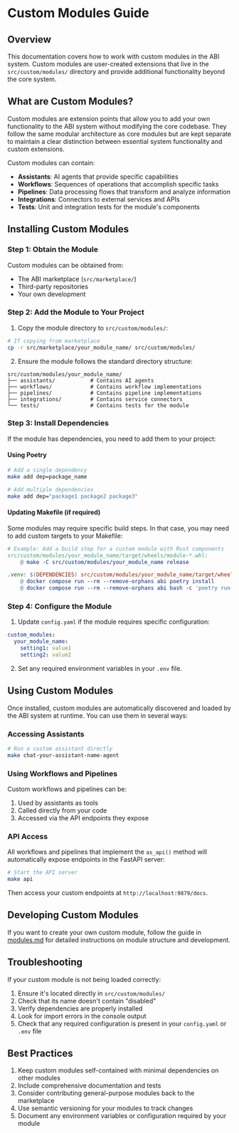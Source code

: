 # Custom Modules Guide

## Overview

This documentation covers how to work with custom modules in the ABI system. Custom modules are user-created extensions that live in the `src/custom/modules/` directory and provide additional functionality beyond the core system.

## What are Custom Modules?

Custom modules are extension points that allow you to add your own functionality to the ABI system without modifying the core codebase. They follow the same modular architecture as core modules but are kept separate to maintain a clear distinction between essential system functionality and custom extensions.

Custom modules can contain:
- **Assistants**: AI agents that provide specific capabilities
- **Workflows**: Sequences of operations that accomplish specific tasks
- **Pipelines**: Data processing flows that transform and analyze information
- **Integrations**: Connectors to external services and APIs
- **Tests**: Unit and integration tests for the module's components

## Installing Custom Modules

### Step 1: Obtain the Module

Custom modules can be obtained from:
- The ABI marketplace (`src/marketplace/`)
- Third-party repositories
- Your own development

### Step 2: Add the Module to Your Project

1. Copy the module directory to `src/custom/modules/`:

```bash
# If copying from marketplace
cp -r src/marketplace/your_module_name/ src/custom/modules/
```

2. Ensure the module follows the standard directory structure:

```
src/custom/modules/your_module_name/
├── assistants/           # Contains AI agents
├── workflows/            # Contains workflow implementations
├── pipelines/            # Contains pipeline implementations
├── integrations/         # Contains service connectors
└── tests/                # Contains tests for the module
```

### Step 3: Install Dependencies

If the module has dependencies, you need to add them to your project:

#### Using Poetry

```bash
# Add a single dependency
make add dep=package_name

# Add multiple dependencies
make add dep="package1 package2 package3"
```

#### Updating Makefile (if required)

Some modules may require specific build steps. In that case, you may need to add custom targets to your Makefile:

```makefile
# Example: Add a build step for a custom module with Rust components
src/custom/modules/your_module_name/target/wheels/module-*.whl:
	@ make -C src/custom/modules/your_module_name release

.venv: $(DEPENDENCIES) src/custom/modules/your_module_name/target/wheels/module-*.whl
	@ docker compose run --rm --remove-orphans abi poetry install
	@ docker compose run --rm --remove-orphans abi bash -c 'poetry run python -m pip install --force-reinstall /app/src/custom/modules/your_module_name/target/wheels/*.whl'
```

### Step 4: Configure the Module

1. Update `config.yaml` if the module requires specific configuration:

```yaml
custom_modules:
  your_module_name:
    setting1: value1
    setting2: value2
```

2. Set any required environment variables in your `.env` file.

## Using Custom Modules

Once installed, custom modules are automatically discovered and loaded by the ABI system at runtime. You can use them in several ways:

### Accessing Assistants

```bash
# Run a custom assistant directly
make chat-your-assistant-name-agent
```

### Using Workflows and Pipelines

Custom workflows and pipelines can be:
1. Used by assistants as tools
2. Called directly from your code
3. Accessed via the API endpoints they expose

### API Access

All workflows and pipelines that implement the `as_api()` method will automatically expose endpoints in the FastAPI server:

```bash
# Start the API server
make api
```

Then access your custom endpoints at `http://localhost:9879/docs`.

## Developing Custom Modules

If you want to create your own custom module, follow the guide in [modules.md](../modules/modules.md) for detailed instructions on module structure and development.

## Troubleshooting

If your custom module is not being loaded correctly:

1. Ensure it's located directly in `src/custom/modules/`
2. Check that its name doesn't contain "disabled"
3. Verify dependencies are properly installed
4. Look for import errors in the console output
5. Check that any required configuration is present in your `config.yaml` or `.env` file

## Best Practices

1. Keep custom modules self-contained with minimal dependencies on other modules
2. Include comprehensive documentation and tests
3. Consider contributing general-purpose modules back to the marketplace
4. Use semantic versioning for your modules to track changes
5. Document any environment variables or configuration required by your module
